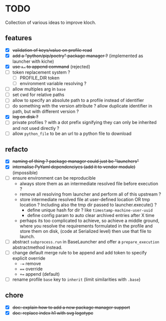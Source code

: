 # TODO

Collection of various ideas to improve kloch.

## features

- [x] ~~validation of keys/value on profile read~~
- [x] ~~add a "python/pip/poetry" package manager ?~~ (implemented as launcher with kiche)
- [x] ~~use `+-` to append command~~ (rejected)
- [ ] token replacement system ?
  - [ ] PROFILE_DIR token
  - [ ] environment variable resolving ?
- [ ] allow multiples arg in `base`
- [ ] set cwd for relative paths
- [ ] allow to specify an absolute path to a profile instead of identifier
- [ ] do something with the version attribute ? allow duplicate identifier in path, but with different version ?
- [x] ~~log on disk ?~~
- [ ] private profiles ? with a dot prefix signifying they can only be inherited and not used directly ?
- [ ] allow `python_file` to be an url to a python file to download

## refacto

- [x] ~~naming of thing ? package manager could just be "launchers"~~
- [x] ~~internalise PyYaml dependenciyes (add it to vendor module)~~ (impossible) 
- [ ] ensure environment can be reproducible
  - always store them as an intermediate resolved file before execution ?
  - remove all resolving from launcher and perform all of this upstream ?
  - store intermediate resolved file at user-defined location OR tmp location ?
    Including also the tmp dir passed to launcher.execute() ?
    - define unique hash for dir ? like `timestamp-machine-user-uuid`
    - define config param to auto clear archived entries after X time
  - perhaps its too complicated to achieve, so achieve a middle ground, where
    you resolve the requirements formulated in the profile and store them on disk,
    (code at Serialized level) then use that file to launch.
- [ ] abstract `subprocess.run` in BaseLauncher and offer a `prepare_execution`
  abstractmethod instead.
- [ ] change default merge rule to be append and add token to specify explicit override
  - `-=` remove
  - `==` override
  - `+=` append (default)
- [ ] rename profile `base` key to `inherit` (limit similarities with `.base`)

## chore

- [x] ~~doc: explain how to add a new package manager support~~
- [x] ~~doc: replace index h1 with svg logotype~~